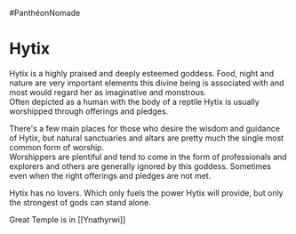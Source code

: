 #PanthéonNomade

# Hytix
Hytix is a highly praised and deeply esteemed goddess. Food, night and nature are very important elements this divine being is associated with and most would regard her as imaginative and monstrous.  
Often depicted as a human with the body of a reptile Hytix is usually worshipped through offerings and pledges.  
  
There's a few main places for those who desire the wisdom and guidance of Hytix, but natural sanctuaries and altars are pretty much the single most common form of worship.  
Worshippers are plentiful and tend to come in the form of professionals and explorers and others are generally ignored by this goddess. Sometimes even when the right offerings and pledges are not met.  
  
Hytix has no lovers. Which only fuels the power Hytix will provide, but only the strongest of gods can stand alone.

Great Temple is in [[Ynathyrwi]]